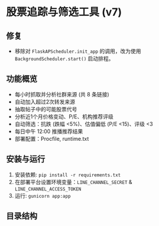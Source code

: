 # 股票追踪与筛选工具 (v7)

## 修复
- 移除对 `FlaskAPScheduler.init_app` 的调用，改为使用 `BackgroundScheduler.start()` 启动排程。

## 功能概览
- 每小时抓取并分析社群来源 (共 8 条链接)
- 自动加入超过2次转发来源
- 抽取帖子中的可能股票代号
- 分析近1个月价格变动、P/E、机构推荐评级
- 自动筛选：抗跌 (跌幅 <5%)、估值偏低 (P/E <15)、评级 <3
- 每日中午 12:00 推播推荐结果
- 部署配置：Procfile, runtime.txt

## 安装与运行
1. 安装依赖: `pip install -r requirements.txt`
2. 在部署平台设置环境变量：`LINE_CHANNEL_SECRET` & `LINE_CHANNEL_ACCESS_TOKEN`
3. 运行: `gunicorn app:app`

## 目录结构
